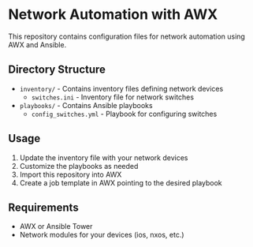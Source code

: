 # Network Automation with AWX

This repository contains configuration files for network automation using AWX and Ansible.

## Directory Structure

- `inventory/` - Contains inventory files defining network devices
  - `switches.ini` - Inventory file for network switches
- `playbooks/` - Contains Ansible playbooks
  - `config_switches.yml` - Playbook for configuring switches

## Usage

1. Update the inventory file with your network devices
2. Customize the playbooks as needed
3. Import this repository into AWX
4. Create a job template in AWX pointing to the desired playbook

## Requirements

- AWX or Ansible Tower
- Network modules for your devices (ios, nxos, etc.)
